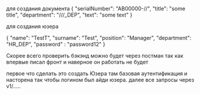для создания документа
{
    "serialNumber": "AB00000-//",
    "title": "some title",
    "department": "///_DEP",
    "text": "some text"
}

для создания юзера

{
    "name": "TestT",
    "surname": "Test",
    "position": "Manager",
    "department": "HR_DEP",
    "password" : "password12"
}

Скорее всего проверить бэкэнд можно будет через постман
так как впервые писал фронт и наверное он работать не будет

первое что сделать это создать Юзера
там базовая аутентификация и насторена так чтобы логином был айди юзера.
далее все запросы через v1/.....
